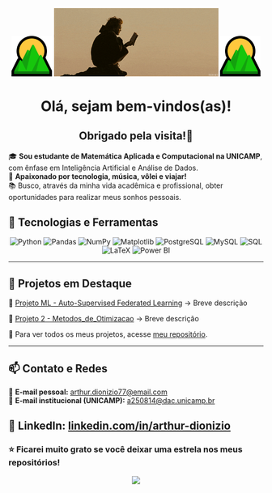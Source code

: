<p align="center">
  <img src="emoji.png" width="80px">
  <img src="banner.gif" width="325px">
  <img src="emoji.png" width="80px">
</p>


<h1 align="center">Olá, sejam bem-vindos(as)!</h1>
<h2 align="center">Obrigado pela visita!💚</h2>

🎓 **Sou estudante de Matemática Aplicada e Computacional na UNICAMP**, com ênfase em Inteligência Artificial e Análise de Dados.  
🤍 **Apaixonado por tecnologia, música, vôlei e viajar!**  
📚 Busco, através da minha vida acadêmica e profissional, obter oportunidades para realizar meus sonhos pessoais.

## 🚀 **Tecnologias e Ferramentas**
<div align="center">
  <img src="https://cdn.jsdelivr.net/gh/devicons/devicon/icons/python/python-original.svg" title="Python" width="50"/>
  <img src="https://cdn.jsdelivr.net/gh/devicons/devicon/icons/pandas/pandas-original.svg" title="Pandas" width="50"/>
  <img src="https://cdn.jsdelivr.net/gh/devicons/devicon/icons/numpy/numpy-original.svg" title="NumPy" width="50"/>
  <img src="https://cdn.jsdelivr.net/gh/devicons/devicon/icons/matplotlib/matplotlib-original.svg" title="Matplotlib" width="50"/>
  <img src="https://cdn.jsdelivr.net/gh/devicons/devicon/icons/postgresql/postgresql-original.svg" title="PostgreSQL" width="50"/>
  <img src="https://cdn.jsdelivr.net/gh/devicons/devicon/icons/mysql/mysql-original.svg" title="MySQL" width="50"/>
  <img src="https://cdn-icons-png.freepik.com/256/4248/4248443.png?semt=ais_hybrid" title="SQL" width="50"/>
  <img src="https://i.sstatic.net/ogimG.png" title="LaTeX" width="50"/>
  <img src="https://upload.wikimedia.org/wikipedia/commons/thumb/c/cf/New_Power_BI_Logo.svg/900px-New_Power_BI_Logo.svg.png?20210102182532" title="Power BI" width="50"/>

</div>

---

## 📌 **Projetos em Destaque**
🔹 [Projeto ML - Auto-Supervised Federated Learning](https://github.com/Arthur-Dionizio/portfolio/blob/main/ML/SSFL) → Breve descrição

🔹 [Projeto 2 - Metodos_de_Otimizacao](https://github.com/Arthur-Dionizio/projects/otimizacao) → Breve descrição  

📂 Para ver todos os meus projetos, acesse [meu repositório](https://github.com/seu-usuario).

---

## 📫 **Contato e Redes**
📩 **E-mail pessoal:** [arthur.dionizio77@email.com](mailto:arthur.dionizio77@email.com)  
📩 **E-mail institucional (UNICAMP):** [a250814@dac.unicamp.br](mailto:a250814@dac.unicamp.br)  

💼 **LinkedIn:** [linkedin.com/in/arthur-dionizio](https://www.linkedin.com/in/arthurdionizio)  
---

### ⭐ **Ficarei muito grato se você deixar uma estrela nos meus repositórios!**  

<div align="center">
  <img src="https://media.giphy.com/media/xUA7aZeLE2e0P7Znz2/giphy.gif" width="150">
</div>
